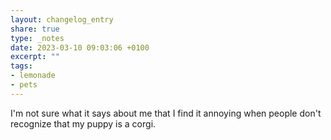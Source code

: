 ```yaml
---
layout: changelog_entry
share: true
type: _notes
date: 2023-03-10 09:03:06 +0100
excerpt: ""
tags:
- lemonade
- pets
---
```

I'm not sure what it says about me that I find it annoying when people don't recognize that my puppy is a corgi.